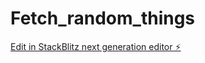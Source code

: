 # Fetch_random_things

[Edit in StackBlitz next generation editor ⚡️](https://stackblitz.com/~/github.com/darwin007/Fetch_random_things)